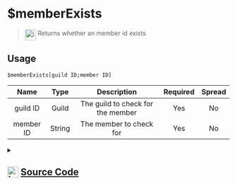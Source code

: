 # $memberExists
> <img align="top" src="https://upload.wikimedia.org/wikipedia/commons/thumb/e/e4/Infobox_info_icon.svg/160px-Infobox_info_icon.svg.png?20150409153300" alt="image" width="25" height="auto"> Returns whether an member id exists
## Usage
```
$memberExists[guild ID;member ID]
```
| Name | Type | Description | Required | Spread
| :---: | :---: | :---: | :---: | :---: |
guild ID | Guild | The guild to check for the member | Yes | No
member ID | String | The member to check for | Yes | No
<details>
<summary>
    
## <img align="top" src="https://cdn4.iconfinder.com/data/icons/iconsimple-logotypes/512/github-512.png" alt="image" width="25" height="auto">  [Source Code](https://github.com/tryforge/ForgeScript-V2/blob/main/src/native/memberExists.ts)
    
</summary>
    
```ts
import noop from "../functions/noop"
import { ArgType, CompiledFunction, NativeFunction, Return } from "../structures"

export default new NativeFunction({
    name: "$memberExists",
    version: "1.0.0",
    description: "Returns whether an member id exists",
    unwrap: true,
    brackets: true,
    args: [
        {
            name: "guild ID",
            description: "The guild to check for the member",
            type: ArgType.Guild,
            rest: false,
            required: true,
        },
        {
            name: "member ID",
            description: "The member to check for",
            rest: false,
            required: true,
            type: ArgType.String,
        },
    ],
    async execute(_, [guild, id]) {
        return Return.success(CompiledFunction.IdRegex.test(id) && !!(await guild.members.fetch(id).catch(noop)))
    },
})

```
    
</details>